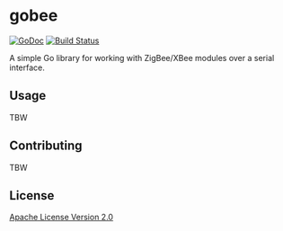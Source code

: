 gobee
=====
[![GoDoc](https://godoc.org/github.com/jerluc/gobee?status.svg)](https://godoc.org/github.com/jerluc/gobee) [![Build Status](https://travis-ci.org/jerluc/gobee.svg)](https://travis-ci.org/jerluc/gobee)


A simple Go library for working with ZigBee/XBee modules over a serial interface.

## Usage

TBW

## Contributing

TBW

## License

[Apache License Version 2.0](LICENSE)
